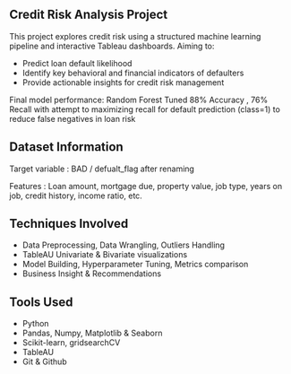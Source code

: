 Credit Risk Analysis Project
--
This project explores credit risk using a structured machine learning pipeline 
and interactive Tableau dashboards. Aiming to:
- Predict loan default likelihood
- Identify key behavioral and financial indicators of defaulters
- Provide actionable insights for credit risk management

Final model performance: Random Forest Tuned 88% Accuracy , 76% Recall with attempt to
maximizing recall for default prediction (class=1) to reduce false negatives in loan risk

Dataset Information
--
Target variable : BAD / defualt_flag after renaming

Features : Loan amount, mortgage due, property value, job type, years on job, credit history, income ratio, etc.

Techniques Involved
--
- Data Preprocessing, Data Wrangling, Outliers Handling
- TableAU Univariate & Bivariate visualizations
- Model Building, Hyperparameter Tuning, Metrics comparison
- Business Insight & Recommendations

Tools Used
--
- Python
- Pandas, Numpy, Matplotlib & Seaborn
- Scikit-learn, gridsearchCV
- TableAU
- Git & Github

